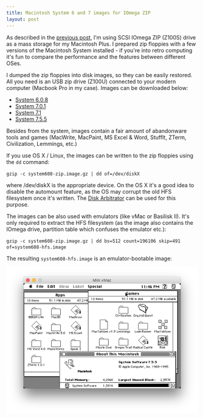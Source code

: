 ```yaml
---
title: Macintosh System 6 and 7 images for IOmega ZIP
layout: post
---
```


As described in the [previous post](/2016/12/08/mac-plus/), I'm using SCSI IOmega ZIP (Z100S) drive as a mass storage for my Macintosh Plus. I prepared zip floppies with a few versions of the Macintosh System installed - if you're into retro computing it's fun to compare the performance and the features between different OSes.

I dumped the zip floppies into disk images, so they can be easily restored. All you need is an USB zip drive (Z100U) connected to your modern computer (Macbook Pro in my case). Images can be downloaded below:

* [System 6.0.8](/files/macos/system608-zip.image.gz)
* [System 7.0.1](/files/macos/system701-zip.image.gz)
* [System 7.1](/files/macos/system710-zip.image.gz)
* [System 7.5.5](/files/macos/system755-zip.image.gz)

Besides from the system, images contain a fair amount of abandonware tools and games (MacWrite, MacPaint, MS Excel & Word, StuffIt, ZTerm, Civilization, Lemmings, etc.)

If you use OS X / Linux, the images can be written to the zip floppies using the `dd` command:

    gzip -c system608-zip.image.gz | dd of=/dev/diskX

where /dev/diskX is the appropriate device. On the OS X it's a good idea to disable the automount feature, as the OS may corrupt the old HFS filesystem once it's written. The [Disk Arbitrator](https://github.com/aburgh/Disk-Arbitrator/releases) can be used for this purpose.

The images can be also used with emulators (like vMac or Basilisk II). It's only required to extract the HFS filesystem (as the image also contains the IOmega drive, partition table which confuses the emulator etc.):

    gzip -c system608-zip.image.gz | dd bs=512 count=196106 skip=491 of=system608-hfs.image

The resulting `system608-hfs.image` is an emulator-bootable image:

![System 7.5.5 on Mac Plus](/assets/mac/system755.png)
